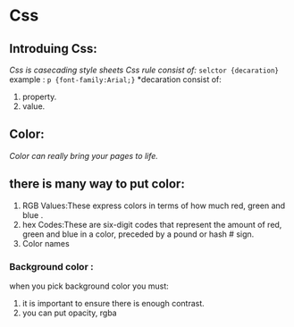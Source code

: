 # Css
 
 ## Introduing Css:
  *Css is casecading style sheets*
  *Css rule consist of:* `selctor {decaration}`
  example : `p {font-family:Arial;}`
  *decaration consist of: 
  1. property.
  2. value.
## Color:
*Color can really bring your pages to life.*
## there is many way to put color:
1. RGB Values:These express colors in terms of how much red, green and blue .
2. hex Codes:These are six-digit codes that represent the amount of red, green and blue in a color, preceded by a pound or hash # sign.
3. Color names
### Background color :
 when you pick background color you must:
 1. it is important to ensure there is enough contrast.
 2. you can put opacity, rgba
 







  
  
  
  
